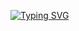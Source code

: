 [![Typing SVG](https://readme-typing-svg.herokuapp.com?color=%23C996F7&size=25&lines=+안뇽)](https://git.io/typing-svg)
